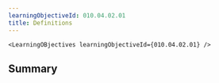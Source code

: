 ```yaml
---
learningObjectiveId: 010.04.02.01
title: Definitions
---
```


```tsx eval
<LearningOBjectives learningObjectiveId={010.04.02.01} />
```

## Summary
